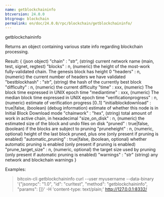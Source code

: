 ```yaml
---
name: getblockchaininfo
btcversion: 24.0.0
btcgroup: blockchain
permalink: en/doc/24.0.0/rpc/blockchain/getblockchaininfo/
---
```


getblockchaininfo

Returns an object containing various state info regarding blockchain processing.

Result:
{                                         (json object)
  "chain" : "str",                        (string) current network name (main, test, signet, regtest)
  "blocks" : n,                           (numeric) the height of the most-work fully-validated chain. The genesis block has height 0
  "headers" : n,                          (numeric) the current number of headers we have validated
  "bestblockhash" : "str",                (string) the hash of the currently best block
  "difficulty" : n,                       (numeric) the current difficulty
  "time" : xxx,                           (numeric) The block time expressed in UNIX epoch time
  "mediantime" : xxx,                     (numeric) The median block time expressed in UNIX epoch time
  "verificationprogress" : n,             (numeric) estimate of verification progress [0..1]
  "initialblockdownload" : true|false,    (boolean) (debug information) estimate of whether this node is in Initial Block Download mode
  "chainwork" : "hex",                    (string) total amount of work in active chain, in hexadecimal
  "size_on_disk" : n,                     (numeric) the estimated size of the block and undo files on disk
  "pruned" : true|false,                  (boolean) if the blocks are subject to pruning
  "pruneheight" : n,                      (numeric, optional) height of the last block pruned, plus one (only present if pruning is enabled)
  "automatic_pruning" : true|false,       (boolean, optional) whether automatic pruning is enabled (only present if pruning is enabled)
  "prune_target_size" : n,                (numeric, optional) the target size used by pruning (only present if automatic pruning is enabled)
  "warnings" : "str"                      (string) any network and blockchain warnings
}

Examples:
> bitcoin-cli getblockchaininfo 
> curl --user myusername --data-binary '{"jsonrpc": "1.0", "id": "curltest", "method": "getblockchaininfo", "params": []}' -H 'content-type: text/plain;' http://127.0.0.1:8332/


